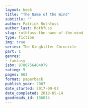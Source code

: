 ```yaml
---
layout: book
title: "The Name of the Wind"
subtitle: ""
author: Patrick Rothfuss
author_last: Rothfuss
slug: rothfuss-the-name-of-the-wind
type: fiction
img: true
series: The Kingkiller Chronicle
part: 1
genres:
- fantasy
isbn: 9780756404079
rating: 5
pages: 662
format: paperback
publish_year: 2007
date_started: 2017-09-03
date_completed: 2018-05-14
goodreads_id: 186074
---
```

